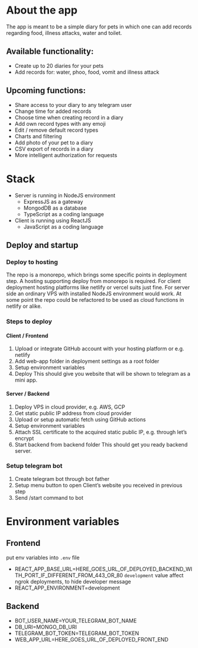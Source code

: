 # About the app
The app is meant to be a simple diary for pets in which one can add records regarding food, illness attacks, water and toilet.

## Available functionality:
- Create up to 20 diaries for your pets
- Add records for: water, phoo, food, vomit and illness attack

## Upcoming functions:
- Share access to your diary to any telegram user
- Change time for added records
- Choose time when creating record in a diary
- Add own record types with any emoji
- Edit / remove default record types
- Charts and filtering
- Add photo of your pet to a diary
- CSV export of records in a diary
- More intelligent authorization for requests

# Stack
- Server is running in NodeJS environment
    - ExpressJS as a gateway
    - MongodDB as a database
    - TypeScript as a coding language
- Client is running using ReactJS
    - JavaScript as a coding language
## Deploy and startup
### Deploy to hosting
The repo is a monorepo, which brings some specific points in deployment step. A hosting supporting deploy from monorepo is required.
For client deployment hosting platforms like netlify or vercel suits just fine.
For server side an ordinary VPS with installed NodeJS environment would work. At some point the repo could be refactored to be used as cloud functions in netlify or alike.
### Steps to deploy
#### Client / Frontend
1. Upload or integrate GitHub account with your hosting platform or e.g. netlify
2. Add web-app folder in deployment settings as a root folder
3. Setup environment variables
4. Deploy
   This should give you website that will be shown to telegram as a mini app.
#### Server / Backend
1. Deploy VPS in cloud provider, e.g. AWS, GCP
2. Get static public IP address from cloud provider
3. Upload or setup automatic fetch using GitHub actions
4. Setup environment variables
5. Attach SSL certificate to the acquired static public IP, e.g. through let’s encrypt
6. Start backend from backend folder
   This should get you ready backend server.
### Setup telegram bot
1. Create telegram bot through bot father
2. Setup menu button to open Client’s website you received in previous step
3. Send /start command to bot

# Environment variables
## Frontend
put env variables into `.env` file
- REACT_APP_BASE_URL=HERE_GOES_URL_OF_DEPLOYED_BACKEND_WITH_PORT_IF_DIFFERENT_FROM_443_OR_80
`development` value affect ngrok deployments, to hide developer message
- REACT_APP_ENVIRONMENT=development
## Backend
- BOT_USER_NAME=YOUR_TELEGRAM_BOT_NAME
- DB_URI=MONGO_DB_URI
- TELEGRAM_BOT_TOKEN=TELEGRAM_BOT_TOKEN
- WEB_APP_URL=HERE_GOES_URL_OF_DEPLOYED_FRONT_END